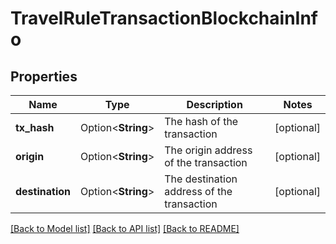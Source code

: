 # TravelRuleTransactionBlockchainInfo

## Properties

Name | Type | Description | Notes
------------ | ------------- | ------------- | -------------
**tx_hash** | Option<**String**> | The hash of the transaction | [optional]
**origin** | Option<**String**> | The origin address of the transaction | [optional]
**destination** | Option<**String**> | The destination address of the transaction | [optional]

[[Back to Model list]](../README.md#documentation-for-models) [[Back to API list]](../README.md#documentation-for-api-endpoints) [[Back to README]](../README.md)


